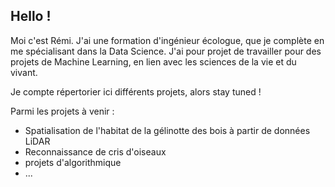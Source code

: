 ## Hello !

Moi c'est Rémi. J'ai une formation d'ingénieur écologue, que je complète en me spécialisant dans la Data Science. 
J'ai pour projet de travailler pour des projets de Machine Learning, en lien avec les sciences de la vie et du vivant.

Je compte répertorier ici différents projets, alors stay tuned !

Parmi les projets à venir : 
- Spatialisation de l'habitat de la gélinotte des bois à partir de données LiDAR
- Reconnaissance de cris d'oiseaux
- projets d'algorithmique
- ...

